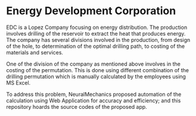 Energy Development Corporation
=========================

EDC is a Lopez Company focusing on energy distribution. The production involves drilling of the reservoir to extract the heat that produces energy. The company has several divisions involved in the production, from design of the hole, to determination of the optimal drilling path, to costing of the materials and services.

One of the division of the company as mentioned above involves in the costing of the permutation. This is done using different combination of the drilling permutation which is manually calculated by the employees using MS Excel.

To address this problem, NeuralMechanics proposed automation of the calculation using Web Application for accuracy and efficiency; and this repository hoards the source codes of the proposed app.